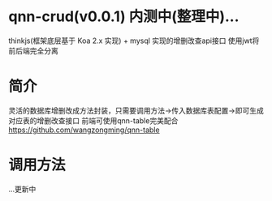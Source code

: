 # qnn-crud(v0.0.1)  内测中(整理中)...
  thinkjs(框架底层基于 Koa 2.x 实现) + mysql 实现的增删改查api接口
  使用jwt将前后端完全分离
  
# 简介
  灵活的数据库增删改成方法封装，只需要调用方法->传入数据库表配置->即可生成对应表的增删改查接口
  前端可使用qnn-table完美配合  https://github.com/wangzongming/qnn-table 
  
 # 调用方法
  ...更新中

